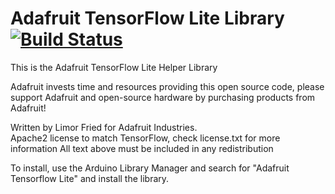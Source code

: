 # Adafruit TensorFlow Lite Library [![Build Status](https://travis-ci.com/adafruit/Adafruit_TFLite.svg?branch=master)](https://travis-ci.com/adafruit/Adafruit_TFLite)

This is the Adafruit TensorFlow Lite Helper Library

Adafruit invests time and resources providing this open source code, please support Adafruit and open-source hardware by purchasing products from Adafruit!

Written by Limor Fried for Adafruit Industries.  
Apache2 license to match TensorFlow, check license.txt for more information
All text above must be included in any redistribution

To install, use the Arduino Library Manager and search for "Adafruit Tensorflow Lite" and install the library.
